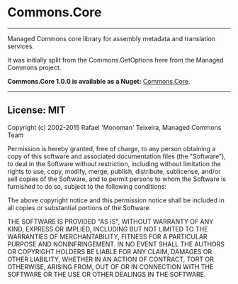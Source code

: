 Commons.Core
==================

----------

Managed Commons core library for assembly metadata and translation services.

It was initially split from the Commons.GetOptions here from the Managed Commons project.

__Commons.Core 1.0.0 is available as a Nuget:__ [Commons.Core](https://www.nuget.org/packages/Commons.Core/).

----------

License: MIT
------------

Copyright (c) 2002-2015 Rafael 'Monoman' Teixeira, Managed Commons Team

Permission is hereby granted, free of charge, to any person obtaining a copy
of this software and associated documentation files (the "Software"), to deal
in the Software without restriction, including without limitation the rights
to use, copy, modify, merge, publish, distribute, sublicense, and/or sell
copies of the Software, and to permit persons to whom the Software is
furnished to do so, subject to the following conditions:

The above copyright notice and this permission notice shall be included in all
copies or substantial portions of the Software.

THE SOFTWARE IS PROVIDED "AS IS", WITHOUT WARRANTY OF ANY KIND, EXPRESS OR
IMPLIED, INCLUDING BUT NOT LIMITED TO THE WARRANTIES OF MERCHANTABILITY,
FITNESS FOR A PARTICULAR PURPOSE AND NONINFRINGEMENT. IN NO EVENT SHALL THE
AUTHORS OR COPYRIGHT HOLDERS BE LIABLE FOR ANY CLAIM, DAMAGES OR OTHER
LIABILITY, WHETHER IN AN ACTION OF CONTRACT, TORT OR OTHERWISE, ARISING FROM,
OUT OF OR IN CONNECTION WITH THE SOFTWARE OR THE USE OR OTHER DEALINGS IN THE
SOFTWARE.
